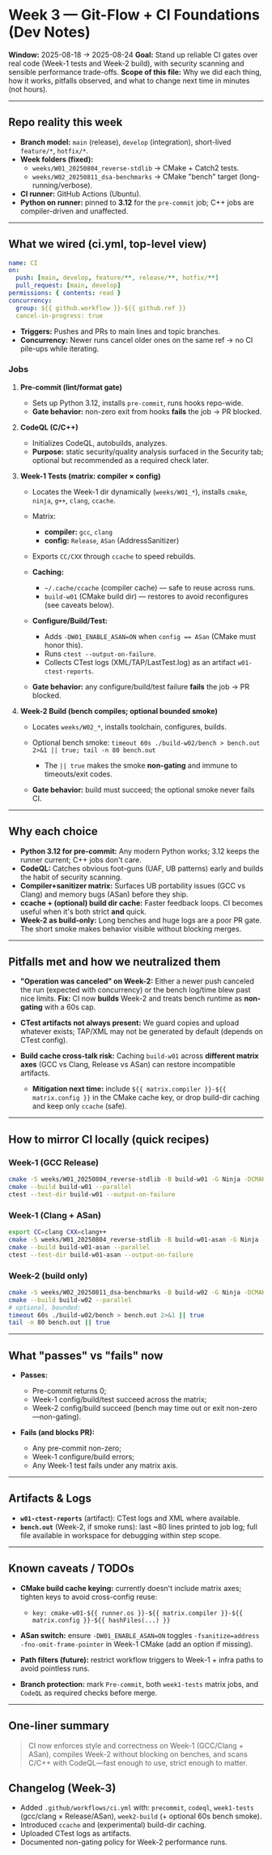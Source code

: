 # Week 3 — Git-Flow + CI Foundations (Dev Notes)

**Window:** 2025-08-18 → 2025-08-24
**Goal:** Stand up reliable CI gates over real code (Week-1 tests and Week-2 build), with security scanning and sensible performance trade-offs.
**Scope of this file:** Why we did each thing, how it works, pitfalls observed, and what to change next time in minutes (not hours).

---

## Repo reality this week

- **Branch model:** `main` (release), `develop` (integration), short-lived `feature/*`, `hotfix/*`.
- **Week folders (fixed):**
  - `weeks/W01_20250804_reverse-stdlib`  → CMake + Catch2 tests.
  - `weeks/W02_20250811_dsa-benchmarks` → CMake "bench" target (long-running/verbose).
- **CI runner:** GitHub Actions (Ubuntu).
- **Python on runner:** pinned to **3.12** for the `pre-commit` job; C++ jobs are compiler-driven and unaffected.

---

## What we wired (ci.yml, top-level view)

```yaml
name: CI
on:
  push: [main, develop, feature/**, release/**, hotfix/**]
  pull_request: [main, develop]
permissions: { contents: read }
concurrency:
  group: ${{ github.workflow }}-${{ github.ref }}
  cancel-in-progress: true
````

- **Triggers:** Pushes and PRs to main lines and topic branches.
- **Concurrency:** Newer runs cancel older ones on the same ref → no CI pile-ups while iterating.

### Jobs

1. **Pre-commit (lint/format gate)**

   - Sets up Python 3.12, installs `pre-commit`, runs hooks repo-wide.
   - **Gate behavior:** non-zero exit from hooks **fails** the job → PR blocked.

2. **CodeQL (C/C++)**

   - Initializes CodeQL, autobuilds, analyzes.
   - **Purpose:** static security/quality analysis surfaced in the Security tab; optional but recommended as a required check later.

3. **Week-1 Tests (matrix: compiler × config)**

   - Locates the Week-1 dir dynamically (`weeks/W01_*`), installs `cmake`, `ninja`, `g++`, `clang`, `ccache`.
   - Matrix:

     - **compiler:** `gcc`, `clang`
     - **config:** `Release`, `ASan` (AddressSanitizer)
   - Exports `CC/CXX` through `ccache` to speed rebuilds.
   - **Caching:**

     - `~/.cache/ccache` (compiler cache) — safe to reuse across runs.
     - `build-w01` (CMake build dir) — restores to avoid reconfigures (see caveats below).
   - **Configure/Build/Test:**

     - Adds `-DW01_ENABLE_ASAN=ON` when `config == ASan` (CMake must honor this).
     - Runs `ctest --output-on-failure`.
     - Collects CTest logs (XML/TAP/LastTest.log) as an artifact `w01-ctest-reports`.
   - **Gate behavior:** any configure/build/test failure **fails** the job → PR blocked.

4. **Week-2 Build (bench compiles; optional bounded smoke)**

   - Locates `weeks/W02_*`, installs toolchain, configures, builds.
   - Optional bench smoke: `timeout 60s ./build-w02/bench > bench.out 2>&1 || true; tail -n 80 bench.out`

     - The `|| true` makes the smoke **non-gating** and immune to timeouts/exit codes.
   - **Gate behavior:** build must succeed; the optional smoke never fails CI.

---

## Why each choice

- **Python 3.12 for pre-commit:** Any modern Python works; 3.12 keeps the runner current; C++ jobs don't care.
- **CodeQL:** Catches obvious foot-guns (UAF, UB patterns) early and builds the habit of security scanning.
- **Compiler+sanitizer matrix:** Surfaces UB portability issues (GCC vs Clang) and memory bugs (ASan) before they ship.
- **ccache + (optional) build dir cache:** Faster feedback loops. CI becomes useful when it's both strict **and** quick.
- **Week-2 as build-only:** Long benches and huge logs are a poor PR gate. The short smoke makes behavior visible without blocking merges.

---

## Pitfalls met and how we neutralized them

- **"Operation was canceled" on Week-2:** Either a newer push canceled the run (expected with concurrency) or the bench log/time blew past nice limits.
  **Fix:** CI now **builds** Week-2 and treats bench runtime as **non-gating** with a 60s cap.
- **CTest artifacts not always present:** We guard copies and upload whatever exists; TAP/XML may not be generated by default (depends on CTest config).
- **Build cache cross-talk risk:** Caching `build-w01` across **different matrix axes** (GCC vs Clang, Release vs ASan) can restore incompatible artifacts.

  - **Mitigation next time:** include `${{ matrix.compiler }}-${{ matrix.config }}` in the CMake cache key, or drop build-dir caching and keep only `ccache` (safe).

---

## How to mirror CI locally (quick recipes)

### Week-1 (GCC Release)

```bash
cmake -S weeks/W01_20250804_reverse-stdlib -B build-w01 -G Ninja -DCMAKE_BUILD_TYPE=Release
cmake --build build-w01 --parallel
ctest --test-dir build-w01 --output-on-failure
```

### Week-1 (Clang + ASan)

```bash
export CC=clang CXX=clang++
cmake -S weeks/W01_20250804_reverse-stdlib -B build-w01-asan -G Ninja -DCMAKE_BUILD_TYPE=Release -DW01_ENABLE_ASAN=ON
cmake --build build-w01-asan --parallel
ctest --test-dir build-w01-asan --output-on-failure
```

### Week-2 (build only)

```bash
cmake -S weeks/W02_20250811_dsa-benchmarks -B build-w02 -G Ninja -DCMAKE_BUILD_TYPE=Release
cmake --build build-w02 --parallel
# optional, bounded:
timeout 60s ./build-w02/bench > bench.out 2>&1 || true
tail -n 80 bench.out || true
```

---

## What "passes" vs "fails" now

- **Passes:**

  - Pre-commit returns 0;
  - Week-1 config/build/test succeed across the matrix;
  - Week-2 config/build succeed (bench may time out or exit non-zero—non-gating).
- **Fails (and blocks PR):**

  - Any pre-commit non-zero;
  - Week-1 configure/build errors;
  - Any Week-1 test fails under any matrix axis.

---

## Artifacts & Logs

- **`w01-ctest-reports`** (artifact): CTest logs and XML where available.
- **`bench.out`** (Week-2, if smoke runs): last \~80 lines printed to job log; full file available in workspace for debugging within step scope.

---

## Known caveats / TODOs

- **CMake build cache keying:** currently doesn't include matrix axes; tighten keys to avoid cross-config reuse:

  - `key: cmake-w01-${{ runner.os }}-${{ matrix.compiler }}-${{ matrix.config }}-${{ hashFiles(...) }}`
- **ASan switch:** ensure `-DW01_ENABLE_ASAN=ON` toggles `-fsanitize=address -fno-omit-frame-pointer` in Week-1 CMake (add an option if missing).
- **Path filters (future):** restrict workflow triggers to Week-1 + infra paths to avoid pointless runs.
- **Branch protection:** mark `Pre-commit`, both `week1-tests` matrix jobs, and `CodeQL` as required checks before merge.

---

## One-liner summary

> CI now enforces style and correctness on Week-1 (GCC/Clang + ASan), compiles Week-2 without blocking on benches, and scans C/C++ with CodeQL—fast enough to use, strict enough to matter.

## Changelog (Week-3)

- Added `.github/workflows/ci.yml` with: `precommit`, `codeql`, `week1-tests` (gcc/clang × Release/ASan), `week2-build` (+ optional 60s bench smoke).
- Introduced `ccache` and (experimental) build-dir caching.
- Uploaded CTest logs as artifacts.
- Documented non-gating policy for Week-2 performance runs.
